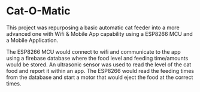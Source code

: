 # Cat-O-Matic
This project was repurposing a basic automatic cat feeder into a more advanced one with Wifi & Mobile App capability using a ESP8266 MCU and a Mobile Application.

The ESP8266 MCU would connect to wifi and communicate to the app using a firebase database where the food level and feeding time/amounts would be stored.
An ultrasonic sensor was used to read the level of the cat food and report it within an app.
The ESP8266 would read the feeding times from the database and start a motor that would eject the food at the correct times.
